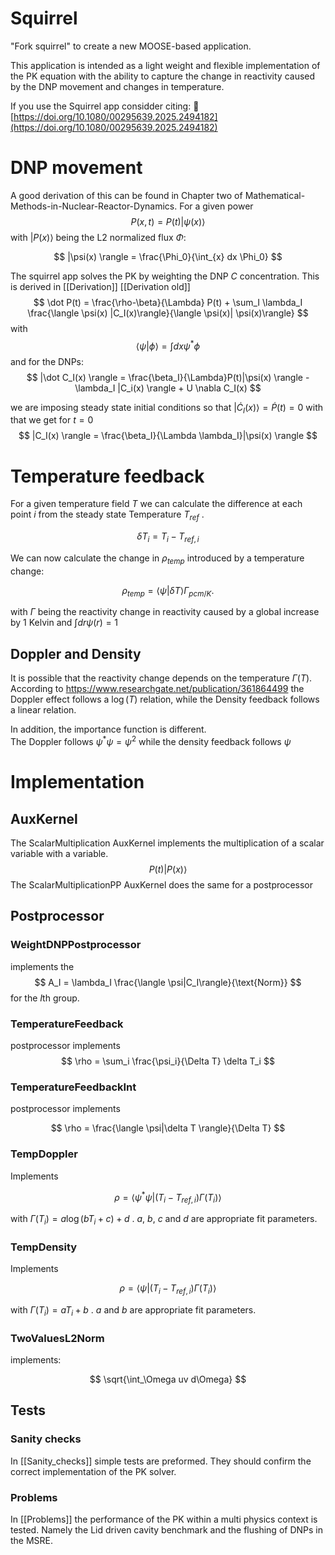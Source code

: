 Squirrel
=====

"Fork squirrel" to create a new MOOSE-based application. 

This application is intended as a light weight and flexible implementation of the PK equation with the ability to capture the change in reactivity caused by the DNP movement and changes in temperature.

If you use the Squirrel app considder citing: 
🔗 [https://doi.org/10.1080/00295639.2025.2494182](https://doi.org/10.1080/00295639.2025.2494182)
# DNP movement 
A good derivation of this can be found in Chapter two of Mathematical-Methods-in-Nuclear-Reactor-Dynamics.
For a given power 
$$ 
P (x,t) = P(t) |\psi(x)\rangle 
$$
with $|P(x)\rangle$ being the L2 normalized flux $\Phi$: 

$$
 |\psi(x) \rangle = \frac{\Phi_0}{\int_{x} dx \Phi_0}
$$


The squirrel app solves the PK by weighting the DNP $C$ concentration. This is derived in [[Derivation]]  [[Derivation old]]
$$ 
\dot P(t) = \frac{\rho-\beta}{\Lambda} P(t) + \sum_I \lambda_I \frac{\langle \psi(x) |C_I(x)\rangle}{\langle \psi(x)| \psi(x)\rangle}
$$ 
with 
$$ 
\langle \psi|\phi\rangle = \int dx \psi^* \phi   
$$ 
and for the DNPs: 
$$ 
|\dot C_I(x) \rangle = \frac{\beta_I}{\Lambda}P(t)|\psi(x) \rangle - \lambda_I |C_i(x) \rangle + U \nabla C_I(x)
$$

we are imposing steady state initial conditions so that $|\dot C_I(x) \rangle = \dot P(t) = 0$
with that we get for $t = 0$
$$ 
|C_I(x) \rangle = \frac{\beta_I}{\Lambda \lambda_I}|\psi(x) \rangle 
$$
# Temperature feedback

For a given temperature field $T$ we can calculate the difference at each point $i$ from the steady state Temperature $T_{ref}$ .

$$ \delta T_i = T_i - T_{ref, i}  $$

We can now calculate the change in $\rho_{temp}$ introduced by a temperature change:

$$ 
\rho_{temp} = \langle \psi |\delta T \rangle \Gamma_{pcm/K}.
$$

with $\Gamma$ being the reactivity change in reactivity caused by a global increase by $1$ Kelvin and $\int dr \psi(r) = 1$

## Doppler and Density
It is possible that the reactivity change depends on the temperature $\Gamma(T)$. 
According to https://www.researchgate.net/publication/361864499 the Doppler effect follows a $\log(T)$ relation, while the Density feedback follows a linear relation.

In addition, the importance function is different.  
The Doppler follows $\psi^* \psi = \psi^2$ while the density feedback follows $\psi$


# Implementation 

## AuxKernel 

The ScalarMultiplication AuxKernel implements the multiplication of a scalar variable  with a variable. 
$$ P(t) |P(x)\rangle  $$
The ScalarMultiplicationPP AuxKernel does the same for a postprocessor

## Postprocessor
### WeightDNPPostprocessor
implements the
$$
A_I = \lambda_I \frac{\langle \psi|C_I\rangle}{\text{Norm}}
$$
for the $I$th group.
### TemperatureFeedback
postprocessor implements
$$
\rho = \sum_i \frac{\psi_i}{\Delta T} \delta T_i
$$

### TemperatureFeedbackInt
postprocessor implements

$$
\rho =  \frac{\langle \psi|\delta T \rangle}{\Delta T} 
$$

### TempDoppler
Implements 

$$
\rho =  \langle \psi^* \psi|
 (T_i - T_{ref, i}) \Gamma(T_i) 
 \rangle 
$$

with $\Gamma(T_i) = a\log(bT_i+c) + d$ . $a$, $b$, $c$ and $d$ are appropriate fit parameters.


### TempDensity
Implements 

$$
\rho =  \langle \psi|
 (T_i - T_{ref, i}) \Gamma(T_i) 
 \rangle 
$$

with $\Gamma(T_i) = a T_i+ b$ . $a$ and $b$ are appropriate fit parameters.

### TwoValuesL2Norm 

implements: 

$$
\sqrt{\int_\Omega uv d\Omega}
$$

## Tests

### Sanity checks

In [[Sanity_checks]] simple tests are preformed. They should confirm the correct implementation of the PK solver.

### Problems

In [[Problems]] the performance of the PK within a multi physics context is tested. Namely the Lid driven cavity benchmark and the flushing of DNPs in the MSRE.



